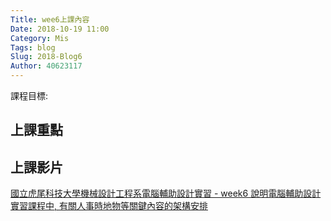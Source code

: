 ```yaml
---
Title: wee6上課內容
Date: 2018-10-19 11:00
Category: Mis
Tags: blog
Slug: 2018-Blog6
Author: 40623117
---
```


課程目標:
<!-- PELICAN_END_SUMMARY -->

上課重點
----

上課影片
----

[國立虎尾科技大學機械設計工程系電腦輔助設計實習 - week6 說明電腦輔助設計實習課程中, 有關人事時地物等關鍵內容的架構安排]


[國立虎尾科技大學機械設計工程系電腦輔助設計實習 - week6 說明電腦輔助設計實習課程中, 有關人事時地物等關鍵內容的架構安排]: https://youtu.be/i0zDhlxAJmk

